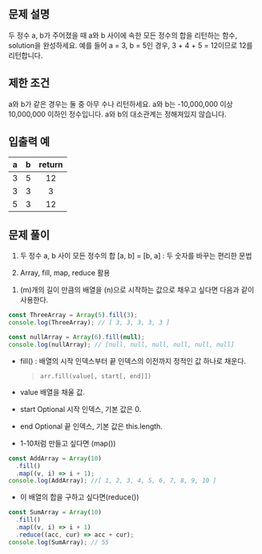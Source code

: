 ## 문제 설명

두 정수 a, b가 주어졌을 때 a와 b 사이에 속한 모든 정수의 합을 리턴하는 함수, solution을 완성하세요.
예를 들어 a = 3, b = 5인 경우, 3 + 4 + 5 = 12이므로 12를 리턴합니다.

## 제한 조건

a와 b가 같은 경우는 둘 중 아무 수나 리턴하세요.
a와 b는 -10,000,000 이상 10,000,000 이하인 정수입니다.
a와 b의 대소관계는 정해져있지 않습니다.

## 입출력 예

|  a  |  b  | return |
| :-: | :-: | :----: |
|  3  |  5  |   12   |
|  3  |  3  |   3    |
|  5  |  3  |   12   |

## 문제 풀이

1. 두 정수 a, b 사이 모든 정수의 합
   [a, b] = [b, a] : 두 숫자를 바꾸는 편리한 문법

2. Array, fill, map, reduce 활용

1) (m)개의 길이 만큼의 배열을 (n)으로 시작하는 값으로 채우고 싶다면 다음과 같이 사용한다.

```js
const ThreeArray = Array(5).fill(3);
console.log(ThreeArray); // [ 3, 3, 3, 3, 3 ]

const nullArray = Array(6).fill(null);
console.log(nullArray); // [null, null, null, null, null, null]
```

- fill()
  : 배열의 시작 인덱스부터 끝 인덱스의 이전까지 정적인 값 하나로 채운다.

  > `arr.fill(value[, start[, end]])`

- value
  배열을 채울 값.
- start Optional
  시작 인덱스, 기본 값은 0.
- end Optional
  끝 인덱스, 기본 값은 this.length.

- 1-10처럼 만들고 싶다면 (map())

```js
const AddArray = Array(10)
  .fill()
  .map((v, i) => i + 1);
console.log(AddArray); //[ 1, 2, 3, 4, 5, 6, 7, 8, 9, 10 ]
```

- 이 배열의 합을 구하고 싶다면(reduce())

```js
const SumArray = Array(10)
  .fill()
  .map((v, i) => i + 1)
  .reduce((acc, cur) => acc + cur);
console.log(SumArray); // 55
```

